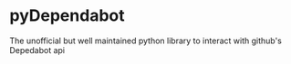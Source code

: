 # pyDependabot
The unofficial but well maintained python library to interact with github's Depedabot api

